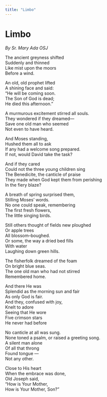 ```yaml
---
title: "Limbo"
---
```


# Limbo

*By Sr. Mary Ada OSJ*

The ancient greyness shifted  
Suddenly and thinned  
Like mist upon the moors  
Before a wind.  

An old, old prophet lifted  
A shining face and said:  
“He will be coming soon.  
The Son of God is dead;  
He died this afternoon.”  

A murmurous excitement stirred all souls.  
They wondered if they dreamed—  
Save one old man who seemed  
Not even to have heard.  

And Moses standing,  
Hushed them all to ask  
If any had a welcome song prepared.  
If not, would David take the task?  

And if they cared  
Could not the three young children sing  
The Benedicite, the canticle of praise  
They made when God kept them from perishing  
In the fiery blaze?  

A breath of spring surprised them,  
Stilling Moses’ words.  
No one could speak, remembering  
The first fresh flowers,  
The little singing birds.  

Still others thought of fields new ploughed  
Or apple trees  
All blossom–boughed.  
Or some, the way a dried bed fills  
With water  
Laughing down green hills.  

The fisherfolk dreamed of the foam  
On bright blue seas.  
The one old man who had not stirred  
Remembered home.  

And there He was  
Splendid as the morning sun and fair  
As only God is fair.  
And they, confused with joy,  
Knelt to adore  
Seeing that He wore  
Five crimson stars  
He never had before  


No canticle at all was sung.  
None toned a psalm, or raised a greeting song.  
A silent man alone  
Of all that throng  
Found tongue —  
Not any other.  

Close to His heart  
When the embrace was done,  
Old Joseph said,  
“How is Your Mother,  
How is Your Mother, Son?”  
